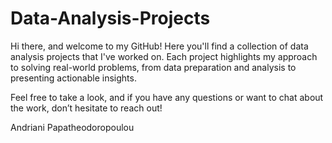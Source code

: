 # Data-Analysis-Projects

Hi there, and welcome to my GitHub! 
Here you'll find a collection of data analysis projects that I've worked on. 
Each project highlights my approach to solving real-world problems, 
from data preparation and analysis to presenting actionable insights.

Feel free to take a look, and if you have any questions or want to chat about the work, don’t hesitate to reach out!

Andriani Papatheodoropoulou

